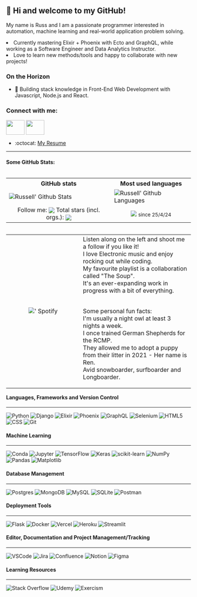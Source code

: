## 👋 Hi and welcome to my GitHub!

<p>My name is Russ and I am a passionate programmer interested in automation, machine learning and real-world application problem solving.</p>
<li>Currently mastering Elixir + Phoenix with Ecto and GraphQL, while working as a Software Engineer and Data Analytics Instructor. </li>
<li>Love to learn new methods/tools and happy to collaborate with new projects!</li>

### On the Horizon

- :seedling: Building stack knowledge in Front-End Web Development with Javascript, Node.js and React. 

### Connect with me:

<a href="https://www.linkedin.com/in/yearwoodrussell/" target="blank"><img align="center" src="https://www.svgrepo.com/show/54425/linkedin.svg" alt="" height="40" width="50" /></a>
<a href="mailto:yearwoodrussel@gmail.com" target="blank"><img align="center" src="https://www.svgrepo.com/show/223047/gmail.svg" alt="" height="40" width="50" /></a> 
- :octocat: [My Resume](https://drive.google.com/file/d/1oTzMhC8sOEHR7MEY9QoUXGNjN2hEitP2/view?usp=sharing)
---

#### Some GitHub Stats:
<table align="left" width=200>
<tr>
  <th>GitHub stats</th>
  <th>Most used languages</th>
</tr>
<tr>
 <td>
  <picture>
   <source media="(prefers-color-scheme: dark)" srcset="https://awesome-github-stats.azurewebsites.net/user-stats/ryearwood?cardType=octocat&theme=radical&preferLogin=false">
   <img align="center" src="https://awesome-github-stats.azurewebsites.net/user-stats/ryearwood?cardType=octocat&theme=radical&preferLogin=false" alt="Russell' Github Stats"/>
  </picture>
 </td>
 <td>
   
  <picture>
   <source media="(prefers-color-scheme: dark)" srcset="https://github-readme-stats-russ-projects-462044d3.vercel.app/api/top-langs/?username=ryearwood&layout=compact&theme=radical&show_icons=true&hide=jupyter%20notebook">
   <img align="center" src="https://github-readme-stats-russ-projects-462044d3.vercel.app/api/top-langs/?username=ryearwood&layout=compact&theme=radical&show_icons=true&hide=jupyter%20notebook" alt="Russell' Github Languages"/>
  </picture>
 </td>
</tr>
<tr>
 <td align="center">
  Follow me: <img align="center" src="https://img.shields.io/github/followers/ryearwood?label=Follow&style=social" />
  Total stars (incl. orgs.): <img align="center" src="https://img.shields.io/github/stars/ryearwood?affiliations=OWNER%2CCOLLABORATOR&style=social" />
 </td>
 <td align="center">
  <img align="center" src="https://komarev.com/ghpvc/?username=ryearwood"/> <sub>since 25/4/24
 </td>
</tr>
</table> 

<table align="left">
<tr>
 <td align="center" width="40%">
  <picture>
   <source media="(prefers-color-scheme: dark)" srcset="https://spotify-github-profile.vercel.app/api/view?uid=528daf1jnerjq5omcrpzkz9gh&cover_image=true&theme=default&show_offline=false&background_color=121212&interchange=false&bar_color_cover=true">
   <img align="center" src="https://spotify-github-profile.vercel.app/api/view uid=528daf1jnerjq5omcrpzkz9gh&cover_image=true&theme=default&show_offline=false&background_color='ffffff'&interchange=false&bar_color_cover=true" alt="' Spotify"/>
  </div>
 </td>
 <td>
 Listen along on the left and shoot me a follow if you like it!<br>
 I love Electronic music and enjoy rocking out while coding. <br>
 My favourite playlist is a collaboration called "The Soup".<br>
 It's an ever-expanding work in progress with a bit of everything. <br>
 <br>
  
 Some personal fun facts:<br>
 I'm usually a night owl at least 3 nights a week. <br>
 I once trained German Shepherds for the RCMP. <br>
 They allowed me to adopt a puppy from their litter in 2021 - Her name is Ren. <br>
 Avid snowboarder, surfboarder and Longboarder.<br>
 
 </td>
</tr>
</table> <br>
<br><br><br><br><br><br><br><br>
<br><br><br><br><br><br><br><br>
<br><br><br><br><br><br><br><br>
<br><br><br><br><br><br><br><br>

#### Languages, Frameworks and Version Control
---
![Python](https://img.shields.io/badge/python-3670A0?style=for-the-badge&logo=python&logoColor=ffdd54)
![Django](https://img.shields.io/badge/Django-092E20?style=for-the-badge&logo=django&logoColor=green)
![Elixir](https://img.shields.io/badge/elixir-%234B275F.svg?style=for-the-badge&logo=elixir&logoColor=white)
![Phoenix](https://img.shields.io/badge/Phoenix%20Framework-FD4F00?style=for-the-badge&logo=phoenixframework&logoColor=fff)
![GraphQL](https://img.shields.io/badge/GraphQl-E10098?style=for-the-badge&logo=graphql&logoColor=white)
![Selenium](https://img.shields.io/badge/-selenium-%43B02A?style=for-the-badge&logo=selenium&logoColor=white)
![HTML5](https://img.shields.io/badge/html5-%23E34F26.svg?style=for-the-badge&logo=html5&logoColor=white)
![CSS](https://img.shields.io/badge/CSS3-1572B6?style=for-the-badge&logo=css3&logoColor=white)
![Git](https://img.shields.io/badge/git-%23F05033.svg?style=for-the-badge&logo=git&logoColor=white)


#### Machine Learning
---
![Conda](https://img.shields.io/badge/conda-342B029.svg?&style=for-the-badge&logo=anaconda&logoColor=white)
![Jupyter](https://img.shields.io/badge/Jupyter-F37626.svg?&style=for-the-badge&logo=Jupyter&logoColor=white)
![TensorFlow](https://img.shields.io/badge/TensorFlow-%23FF6F00.svg?style=for-the-badge&logo=TensorFlow&logoColor=white)
![Keras](https://img.shields.io/badge/Keras-%23D00000.svg?style=for-the-badge&logo=Keras&logoColor=white)
![scikit-learn](https://img.shields.io/badge/scikit--learn-%23F7931E.svg?style=for-the-badge&logo=scikit-learn&logoColor=white)
![NumPy](https://img.shields.io/badge/numpy-%23013243.svg?style=for-the-badge&logo=numpy&logoColor=white)
![Pandas](https://img.shields.io/badge/pandas-%23150458.svg?style=for-the-badge&logo=pandas&logoColor=white)
![Matplotlib](https://img.shields.io/badge/Matplotlib-%23ffffff.svg?style=for-the-badge&logo=Matplotlib&logoColor=black)

#### Database Management
---
![Postgres](https://img.shields.io/badge/postgres-%23316192.svg?style=for-the-badge&logo=postgresql&logoColor=white)
![MongoDB](https://img.shields.io/badge/MongoDB-4EA94B?style=for-the-badge&logo=mongodb&logoColor=white)
![MySQL](https://img.shields.io/badge/mysql-%2300f.svg?style=for-the-badge&logo=mysql&logoColor=white)
![SQLite](https://img.shields.io/badge/Sqlite-003B57?style=for-the-badge&logo=sqlite&logoColor=white)
![Postman](https://img.shields.io/badge/Postman-FF6C37?style=for-the-badge&logo=postman&logoColor=white)

#### Deployment Tools
---
![Flask](https://img.shields.io/badge/Flask-000000?style=for-the-badge&logo=flask&logoColor=white)
![Docker](https://img.shields.io/badge/docker-%230db7ed.svg?style=for-the-badge&logo=docker&logoColor=white)
![Vercel](https://img.shields.io/badge/Vercel-000000?style=for-the-badge&logo=vercel&logoColor=white)
![Heroku](https://img.shields.io/badge/Heroku-430098?style=for-the-badge&logo=heroku&logoColor=white)
![Streamlit](https://img.shields.io/badge/Streamlit-FF4B4B?style=for-the-badge&logo=Streamlit&logoColor=white)

#### Editor, Documentation and Project Management/Tracking
---
![VSCode](https://img.shields.io/badge/VSCode-0078D4?style=for-the-badge&logo=visual%20studio%20code&logoColor=white)
![Jira](https://img.shields.io/badge/jira-%230A0FFF.svg?style=for-the-badge&logo=jira&logoColor=white)
![Confluence](https://img.shields.io/badge/confluence-%23172BF4.svg?style=for-the-badge&logo=confluence&logoColor=white)
![Notion](https://img.shields.io/badge/Notion-%23000000.svg?style=for-the-badge&logo=notion&logoColor=white)
![Figma](https://img.shields.io/badge/Figma-F24E1E?style=for-the-badge&logo=figma&logoColor=white)

#### Learning Resources
---
![Stack Overflow](https://img.shields.io/badge/Stack_Overflow-FE7A16?style=for-the-badge&logo=stack-overflow&logoColor=white)
![Udemy](https://img.shields.io/badge/Udemy-EC5252?style=for-the-badge&logo=Udemy&logoColor=white)
![Exercism](https://img.shields.io/badge/Exercism-009CAB?style=for-the-badge&logo=exercism&logoColor=white)


